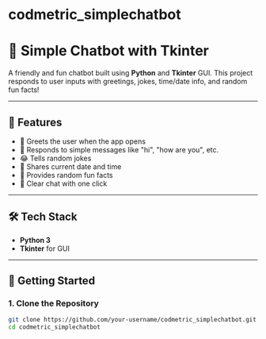 # codmetric_simplechatbot
# 🤖 Simple Chatbot with Tkinter

A friendly and fun chatbot built using **Python** and **Tkinter** GUI. This project responds to user inputs with greetings, jokes, time/date info, and random fun facts!

---

## 📌 Features

- 👋 Greets the user when the app opens
- 💬 Responds to simple messages like "hi", "how are you", etc.
- 😂 Tells random jokes
- 📅 Shares current date and time
- 🤯 Provides random fun facts
- 🧹 Clear chat with one click

---

## 🛠️ Tech Stack

- **Python 3**
- **Tkinter** for GUI

---

## 🚀 Getting Started

### 1. Clone the Repository

```bash
git clone https://github.com/your-username/codmetric_simplechatbot.git
cd codmetric_simplechatbot

